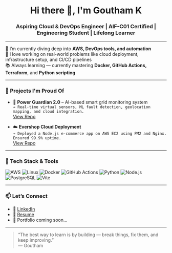 <h1 align="center">Hi there 👋, I'm Goutham K</h1>
<h3 align="center">Aspiring Cloud & DevOps Engineer | AIF-C01 Certified | Engineering Student | Lifelong Learner</h3>

---

🌱 I’m currently diving deep into **AWS, DevOps tools, and automation**  
🔧 I love working on real-world problems like cloud deployment, infrastructure setup, and CI/CD pipelines  
📚 Always learning — currently mastering **Docker, GitHub Actions, Terraform**, and **Python scripting**

---

### 🚀 Projects I'm Proud Of

- 🔌 **Power Guardian 2.0** – AI-based smart grid monitoring system  
  `→ Real-time virtual sensors, ML fault detection, geolocation mapping, and cloud integration.`  
  [View Repo](https://github.com/yourusername/power-guardian) <!-- replace with actual repo link -->

- ☁️ **Evershop Cloud Deployment**  
  `→ Deployed a Node.js e-commerce app on AWS EC2 using PM2 and Nginx. Ensured 99.9% uptime.`  
  [View Repo](https://github.com/yourusername/evershop-deployment)

---

### 🧰 Tech Stack & Tools

![AWS](https://img.shields.io/badge/AWS-232F3E?style=for-the-badge&logo=amazonaws&logoColor=white)
![Linux](https://img.shields.io/badge/Linux-FCC624?style=for-the-badge&logo=linux&logoColor=black)
![Docker](https://img.shields.io/badge/Docker-2496ED?style=for-the-badge&logo=docker&logoColor=white)
![GitHub Actions](https://img.shields.io/badge/GitHub_Actions-2088FF?style=for-the-badge&logo=github-actions&logoColor=white)
![Python](https://img.shields.io/badge/Python-3776AB?style=for-the-badge&logo=python&logoColor=white)
![Node.js](https://img.shields.io/badge/Node.js-339933?style=for-the-badge&logo=nodedotjs&logoColor=white)
![PostgreSQL](https://img.shields.io/badge/PostgreSQL-316192?style=for-the-badge&logo=postgresql&logoColor=white)
![Vite](https://img.shields.io/badge/Vite-646CFF?style=for-the-badge&logo=vite&logoColor=white)

---

### 📫 Let’s Connect

- 💼 [LinkedIn](https://www.linkedin.com/in/goutham-k-19456a2b9/)
- 🧠 [Resume](https://drive.google.com/file/d/10R-H4dqWzEqwXjy-p-x89YLyCK0y1RGE/view?usp=drive_link)
- 📂 Portfolio coming soon...

---

> “The best way to learn is by building — break things, fix them, and keep improving.”  
> — Goutham

